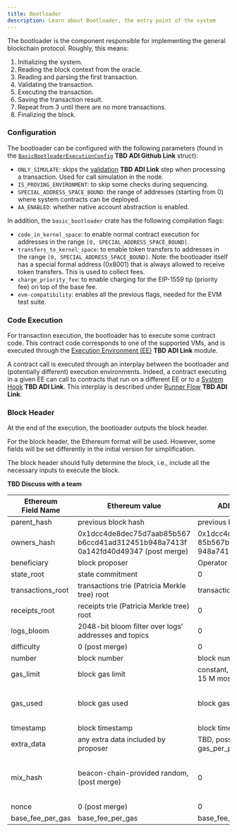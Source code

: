 ```yaml
---
title: Bootloader
description: Learn about Bootloader, the entry point of the system
---
```


The bootloader is the component responsible for implementing the general blockchain protocol. Roughly, this means:

1. Initializing the system.
2. Reading the block context from the oracle.
3. Reading and parsing the first transaction.
4. Validating the transaction.
5. Executing the transaction.
6. Saving the transaction result.
7. Repeat from 3 until there are no more transactions.
8. Finalizing the block.

### Configuration

The bootloader can be configured with the following parameters
(found in the [`BasicBootloaderExecutionConfig`](https://github.com/matter-labs/zk_ee/blob/main/basic_bootloader/src/bootloader/config.rs) **TBD ADI Github Link** struct):

- `ONLY_SIMULATE`: skips the [validation](/zksync-protocol/zksyncos/tx-processing#validation) **TBD ADI Link** step
when processing a transaction. Used for call simulation in the node.
- `IS_PROVING_ENVIRONMENT`: to skip some checks during sequencing.
- `SPECIAL_ADDRESS_SPACE_BOUND`: the range of addresses (starting from 0) where system contracts can be deployed.
- `AA_ENABLED`: whether native account abstraction is enabled.

In addition, the `basic_bootloader` crate has the following compilation flags:

- `code_in_kernel_space`: to enable normal contract execution for addresses in the range `[0, SPECIAL_ADDRESS_SPACE_BOUND]`.
- `transfers_to_kernel_space`: to enable token transfers to addresses in the range `[0, SPECIAL_ADDRESS_SPACE_BOUND]`. Note: the bootloader itself
has a special formal address (0x8001) that is always allowed to receive token transfers. This is used to collect fees.
- `charge_priority_fee`: to enable charging for the EIP-1559 tip (priority fee) on top of the base fee.
- `evm-compatibility`: enables all the previous flags, needed for the EVM test suite.

### Code Execution

For transaction execution, the bootloader has to execute some contract code. This contract code corresponds to one of the
supported VMs, and is executed through the
[Execution Environment (EE)](/zksync-protocol/zksyncos/execution-environment) **TBD ADI Link** module.

A contract call is executed through an interplay between the bootloader and (potentially different) execution environments. Indeed, a contract
executing in a given EE can call to contracts that run on a different EE or to
a [System Hook](/zksync-protocol/zksyncos/system-hooks) **TBD ADI Link**. This interplay is described
under [Runner Flow](/zksync-protocol/zksyncos/runner-flow) **TBD ADI Link**.

### Block Header

At the end of the execution, the bootloader outputs the block header.

For the block header, the Ethereum format will be used. However, some fields will be set differently in the initial version for simplification.

The block header should fully determine the block, i.e., include all the necessary inputs to execute the block.

**TBD Discuss with a team**
<!-- markdownlint-disable -->

| Ethereum <br> Field Name | Ethereum value                                                                                                  | ADI Network value                                                                                             | Comments                                |
|---------------------|------------------------------------------------------------------------------------------------------------------|--------------------------------------------------------------------------------------------------------------|-----------------------------------------|
| parent_hash         | previous block hash                                                                                               | previous block hash                                                                                          |                                         |
| owners_hash         | 0x1dcc4de8dec75d7aab85b567<br>b6ccd41ad312451b948a7413f<br>0a142fd40d49347 (post merge) | 0x1dcc4de8dec75d7aab<br>85b567b6ccd41ad312451b<br>948a7413f0a142fd40d49347                                       | hash of empty RLP list                  |
| beneficiary         | block proposer                                                                                                    | Operator (fee) address                                                                                       |                                         |
| state_root          | state commitment                                                                                                  | 0                                                                                                            |                                         |
| transactions_root   | transactions trie (Patricia Merkle tree) root                                                                     | transactions rolling hash                                                                                    |                                         |
| receipts_root       | receipts trie (Patricia Merkle tree) root                                                                         | 0                                                                                                            |                                         |
| logs_bloom          | 2048-bit bloom filter over logs’ addresses and topics                                                             | 0                                                                                                            |                                         |
| difficulty          | 0 (post merge)                                                                                                    | 0                                                                                                            |                                         |
| number              | block number                                                                                                      | block number                                                                                                 |                                         |
| gas_limit           | block gas limit                                                                                                   | constant, not defined yet, 10–15 M most likely                                                               |                                         |
| gas_used            | block gas used                                                                                                    | block gas used                                                                                               | TBD — with or without pubdata           |
| timestamp           | block timestamp                                                                                                   | block timestamp                                                                                              |                                         |
| extra_data          | any extra data included by proposer                                                                               | TBD, possibly gas_per_pubdata                                                                                |                                         |
| mix_hash            | beacon-chain-provided random, (post merge)                                                             | 0                                                                                                            | after consensus will be provided random |
| nonce               | 0 (post merge)                                                                                                    | 0                                                                                                            |                                         |
| base_fee_per_gas    | base_fee_per_gas                                                                                                  | base_fee_per_gas                                                                                             |                                         |

<!-- markdownlint-enable -->
